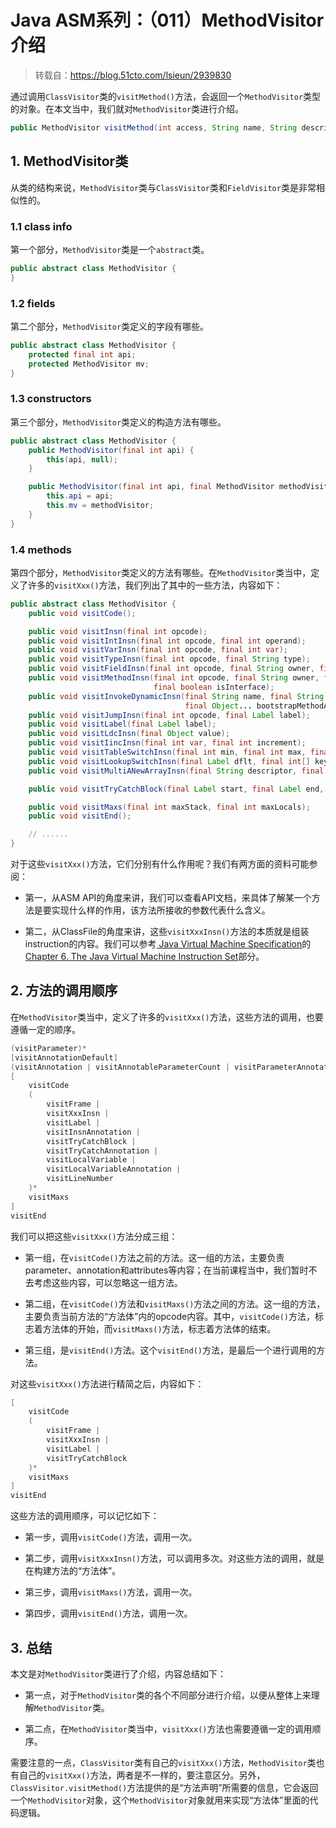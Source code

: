 # Java ASM系列：（011）MethodVisitor介绍

> 转载自：https://blog.51cto.com/lsieun/2939830

通过调用`ClassVisitor`类的`visitMethod()`方法，会返回一个`MethodVisitor`类型的对象。在本文当中，我们就对`MethodVisitor`类进行介绍。

````java
public MethodVisitor visitMethod(int access, String name, String descriptor, String signature, String[] exceptions);
````

## 1. MethodVisitor类

从类的结构来说，`MethodVisitor`类与`ClassVisitor`类和`FieldVisitor`类是非常相似性的。

### 1.1 class info

第一个部分，`MethodVisitor`类是一个`abstract`类。

````java
public abstract class MethodVisitor {
}
````

### 1.2 fields

第二个部分，`MethodVisitor`类定义的字段有哪些。

````java
public abstract class MethodVisitor {
    protected final int api;
    protected MethodVisitor mv;
}
````

### 1.3 constructors

第三个部分，`MethodVisitor`类定义的构造方法有哪些。

````java
public abstract class MethodVisitor {
    public MethodVisitor(final int api) {
        this(api, null);
    }

    public MethodVisitor(final int api, final MethodVisitor methodVisitor) {
        this.api = api;
        this.mv = methodVisitor;
    }
}
````

### 1.4 methods

第四个部分，`MethodVisitor`类定义的方法有哪些。在`MethodVisitor`类当中，定义了许多的`visitXxx()`方法，我们列出了其中的一些方法，内容如下：

````java
public abstract class MethodVisitor {
    public void visitCode();

    public void visitInsn(final int opcode);
    public void visitIntInsn(final int opcode, final int operand);
    public void visitVarInsn(final int opcode, final int var);
    public void visitTypeInsn(final int opcode, final String type);
    public void visitFieldInsn(final int opcode, final String owner, final String name, final String descriptor);
    public void visitMethodInsn(final int opcode, final String owner, final String name, final String descriptor,
                                final boolean isInterface);
    public void visitInvokeDynamicInsn(final String name, final String descriptor, final Handle bootstrapMethodHandle,
                                       final Object... bootstrapMethodArguments);
    public void visitJumpInsn(final int opcode, final Label label);
    public void visitLabel(final Label label);
    public void visitLdcInsn(final Object value);
    public void visitIincInsn(final int var, final int increment);
    public void visitTableSwitchInsn(final int min, final int max, final Label dflt, final Label... labels);
    public void visitLookupSwitchInsn(final Label dflt, final int[] keys, final Label[] labels);
    public void visitMultiANewArrayInsn(final String descriptor, final int numDimensions);

    public void visitTryCatchBlock(final Label start, final Label end, final Label handler, final String type);

    public void visitMaxs(final int maxStack, final int maxLocals);
    public void visitEnd();

    // ......
}
````

对于这些`visitXxx()`方法，它们分别有什么作用呢？我们有两方面的资料可能参阅：

- 第一，从ASM API的角度来讲，我们可以查看API文档，来具体了解某一个方法是要实现什么样的作用，该方法所接收的参数代表什么含义。

- 第二，从ClassFile的角度来讲，这些`visitXxxInsn()`方法的本质就是组装instruction的内容。我们可以参考[ Java Virtual Machine Specification](https://docs.oracle.com/javase/specs/jvms/se8/html/index.html)的[ Chapter 6. The Java Virtual Machine Instruction Set](https://docs.oracle.com/javase/specs/jvms/se8/html/jvms-6.html)部分。

## 2. 方法的调用顺序

在`MethodVisitor`类当中，定义了许多的`visitXxx()`方法，这些方法的调用，也要遵循一定的顺序。

````java
(visitParameter)*
[visitAnnotationDefault]
(visitAnnotation | visitAnnotableParameterCount | visitParameterAnnotation | visitTypeAnnotation | visitAttribute)*
[
    visitCode
    (
        visitFrame |
        visitXxxInsn |
        visitLabel |
        visitInsnAnnotation |
        visitTryCatchBlock |
        visitTryCatchAnnotation |
        visitLocalVariable |
        visitLocalVariableAnnotation |
        visitLineNumber
    )*
    visitMaxs
]
visitEnd
````

我们可以把这些`visitXxx()`方法分成三组：

- 第一组，在`visitCode()`方法之前的方法。这一组的方法，主要负责parameter、annotation和attributes等内容；在当前课程当中，我们暂时不去考虑这些内容，可以忽略这一组方法。

- 第二组，在`visitCode()`方法和`visitMaxs()`方法之间的方法。这一组的方法，主要负责当前方法的“方法体”内的opcode内容。其中，`visitCode()`方法，标志着方法体的开始，而`visitMaxs()`方法，标志着方法体的结束。

- 第三组，是`visitEnd()`方法。这个`visitEnd()`方法，是最后一个进行调用的方法。

对这些`visitXxx()`方法进行精简之后，内容如下：

````java
[
    visitCode
    (
        visitFrame |
        visitXxxInsn |
        visitLabel |
        visitTryCatchBlock
    )*
    visitMaxs
]
visitEnd
````

这些方法的调用顺序，可以记忆如下：

- 第一步，调用`visitCode()`方法，调用一次。

- 第二步，调用`visitXxxInsn()`方法，可以调用多次。对这些方法的调用，就是在构建方法的“方法体”。

- 第三步，调用`visitMaxs()`方法，调用一次。

- 第四步，调用`visitEnd()`方法，调用一次。

## 3. 总结

本文是对`MethodVisitor`类进行了介绍，内容总结如下：

- 第一点，对于`MethodVisitor`类的各个不同部分进行介绍，以便从整体上来理解`MethodVisitor`类。

- 第二点，在`MethodVisitor`类当中，`visitXxx()`方法也需要遵循一定的调用顺序。

需要注意的一点，`ClassVisitor`类有自己的`visitXxx()`方法，`MethodVisitor`类也有自己的`visitXxx()`方法，两者是不一样的，要注意区分。另外，`ClassVisitor.visitMethod()`方法提供的是“方法声明”所需要的信息，它会返回一个`MethodVisitor`对象，这个`MethodVisitor`对象就用来实现“方法体”里面的代码逻辑。